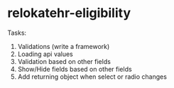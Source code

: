 # relokatehr-eligibility

Tasks:
1. Validations (write a framework)
2. Loading api values
3. Validation based on other fields
4. Show/Hide fields based on other fields
5. Add returning object when select or radio changes